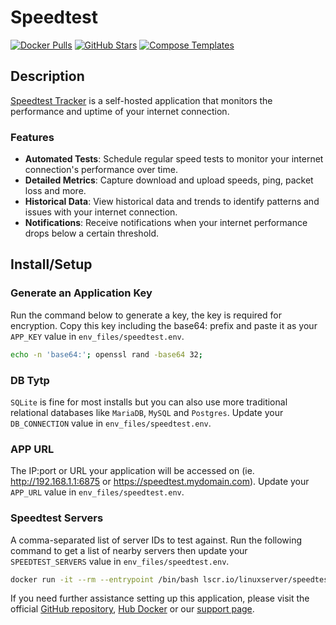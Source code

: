 # Speedtest

[![Docker Pulls](https://img.shields.io/docker/pulls/linuxserver/speedtest-tracker?style=flat-square&color=607D8B&label=docker%20pulls&logo=docker)](https://hub.docker.com/r/linuxserver/speedtest-tracker)
[![GitHub Stars](https://img.shields.io/github/stars/linuxserver/docker-speedtest-tracker?style=flat-square&color=607D8B&label=github%20stars&logo=github)](https://github.com/linuxserver/docker-speedtest-tracker)
[![Compose Templates](https://img.shields.io/static/v1?style=flat-square&color=607D8B&label=compose&message=templates)](https://github.com/GhostWriters/DockSTARTer/tree/main/compose/.apps/speedtest)

## Description

[Speedtest Tracker](https://github.com/linuxserver/docker-speedtest-tracker) is a self-hosted application that monitors the performance and uptime of your internet connection.

### Features

- **Automated Tests**: Schedule regular speed tests to monitor your internet connection's performance over time.
- **Detailed Metrics**: Capture download and upload speeds, ping, packet loss and more.
- **Historical Data**: View historical data and trends to identify patterns and issues with your internet connection.
- **Notifications**: Receive notifications when your internet performance drops below a certain threshold.

## Install/Setup

### Generate an Application Key

Run the command below to generate a key, the key is required for encryption. Copy this key including the base64: prefix and paste it as your `APP_KEY` value in `env_files/speedtest.env`.

```bash
echo -n 'base64:'; openssl rand -base64 32;
```

### DB Tytp

`SQLite` is fine for most installs but you can also use more traditional relational databases like `MariaDB`, `MySQL` and `Postgres`. Update your `DB_CONNECTION` value in `env_files/speedtest.env`.

### APP URL

The IP:port or URL your application will be accessed on (ie. http://192.168.1.1:6875 or https://speedtest.mydomain.com). Update your `APP_URL` value in `env_files/speedtest.env`.

### Speedtest Servers

A comma-separated list of server IDs to test against. Run the following command to get a list of nearby servers then update your `SPEEDTEST_SERVERS` value in `env_files/speedtest.env`.

```bash
docker run -it --rm --entrypoint /bin/bash lscr.io/linuxserver/speedtest-tracker:latest list-servers
```

If you need further assistance setting up this application, please visit the official
[GitHub repository](https://github.com/alexjustesen/speedtest-tracker), [Hub Docker](https://hub.docker.com/r/linuxserver/speedtest-tracker)  or our
[support page](https://dockstarter.com/basics/support).
